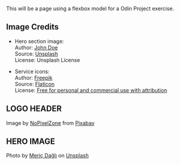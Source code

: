This will be a page using a flexbox model for a Odin Project exercise.

## Image Credits

- Hero section image:  
  Author: [John Doe](https://unsplash.com/@johndoe)  
  Source: [Unsplash](https://unsplash.com/photos/xyz123)  
  License: Unsplash License

- Service icons:  
  Author: [Freepik](https://www.freepik.com)  
  Source: [Flaticon](https://www.flaticon.com/free-icons/web)  
  License: [Free for personal and commercial use with attribution](https://www.freepikcompany.com/legal#nav-flaticon)

## LOGO HEADER

Image by <a href="https://pixabay.com/users/nopixelzone-6025194/?utm_source=link-attribution&utm_medium=referral&utm_campaign=image&utm_content=7437492">NoPixelZone</a> from <a href="https://pixabay.com//?utm_source=link-attribution&utm_medium=referral&utm_campaign=image&utm_content=7437492">Pixabay</a>

## HERO IMAGE

Photo by <a href="https://unsplash.com/@meric?utm_content=creditCopyText&utm_medium=referral&utm_source=unsplash">Meriç Dağlı</a> on <a href="https://unsplash.com/photos/sakura-tree-in-bloom-7NBO76G5JsE?utm_content=creditCopyText&utm_medium=referral&utm_source=unsplash">Unsplash</a>
